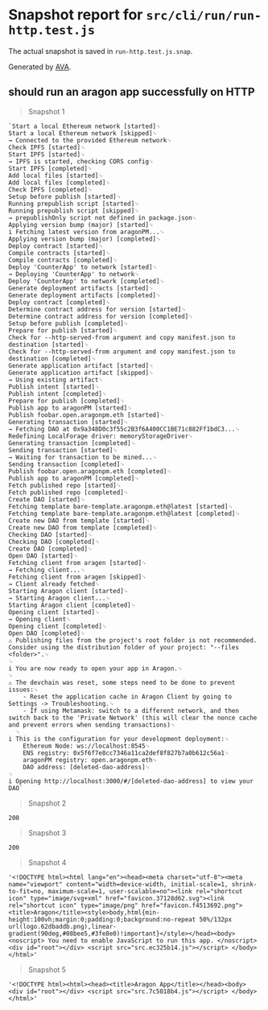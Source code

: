 # Snapshot report for `src/cli/run/run-http.test.js`

The actual snapshot is saved in `run-http.test.js.snap`.

Generated by [AVA](https://ava.li).

## should run an aragon app successfully on HTTP

> Snapshot 1

    `Start a local Ethereum network [started]␊
    Start a local Ethereum network [skipped]␊
    → Connected to the provided Ethereum network␊
    Check IPFS [started]␊
    Start IPFS [started]␊
    → IPFS is started, checking CORS config␊
    Start IPFS [completed]␊
    Add local files [started]␊
    Add local files [completed]␊
    Check IPFS [completed]␊
    Setup before publish [started]␊
    Running prepublish script [started]␊
    Running prepublish script [skipped]␊
    → prepublishOnly script not defined in package.json␊
    Applying version bump (major) [started]␊
    i Fetching latest version from aragonPM...␊
    Applying version bump (major) [completed]␊
    Deploy contract [started]␊
    Compile contracts [started]␊
    Compile contracts [completed]␊
    Deploy 'CounterApp' to network [started]␊
    → Deploying 'CounterApp' to network␊
    Deploy 'CounterApp' to network [completed]␊
    Generate deployment artifacts [started]␊
    Generate deployment artifacts [completed]␊
    Deploy contract [completed]␊
    Determine contract address for version [started]␊
    Determine contract address for version [completed]␊
    Setup before publish [completed]␊
    Prepare for publish [started]␊
    Check for --http-served-from argument and copy manifest.json to destination [started]␊
    Check for --http-served-from argument and copy manifest.json to destination [completed]␊
    Generate application artifact [started]␊
    Generate application artifact [skipped]␊
    → Using existing artifact␊
    Publish intent [started]␊
    Publish intent [completed]␊
    Prepare for publish [completed]␊
    Publish app to aragonPM [started]␊
    Publish foobar.open.aragonpm.eth [started]␊
    Generating transaction [started]␊
    → Fetching DAO at 0x9a348D0c3f55c2B3f6A400CC1BE71c882Ff1bdC3...␊
    Redefining LocalForage driver: memoryStorageDriver␊
    Generating transaction [completed]␊
    Sending transaction [started]␊
    → Waiting for transaction to be mined...␊
    Sending transaction [completed]␊
    Publish foobar.open.aragonpm.eth [completed]␊
    Publish app to aragonPM [completed]␊
    Fetch published repo [started]␊
    Fetch published repo [completed]␊
    Create DAO [started]␊
    Fetching template bare-template.aragonpm.eth@latest [started]␊
    Fetching template bare-template.aragonpm.eth@latest [completed]␊
    Create new DAO from template [started]␊
    Create new DAO from template [completed]␊
    Checking DAO [started]␊
    Checking DAO [completed]␊
    Create DAO [completed]␊
    Open DAO [started]␊
    Fetching client from aragen [started]␊
    → Fetching client...␊
    Fetching client from aragen [skipped]␊
    → Client already fetched␊
    Starting Aragon client [started]␊
    → Starting Aragon client...␊
    Starting Aragon client [completed]␊
    Opening client [started]␊
    → Opening client␊
    Opening client [completed]␊
    Open DAO [completed]␊
    ⚠ Publishing files from the project's root folder is not recommended. Consider using the distribution folder of your project: "--files <folder>".␊
    ␊
    i You are now ready to open your app in Aragon.␊
    ␊
    ⚠ The devchain was reset, some steps need to be done to prevent issues:␊
        - Reset the application cache in Aragon Client by going to Settings -> Troubleshooting.␊
        - If using Metamask: switch to a different network, and then switch back to the 'Private Network' (this will clear the nonce cache and prevent errors when sending transactions)␊
      ␊
    i This is the configuration for your development deployment:␊
        Ethereum Node: ws://localhost:8545␊
        ENS registry: 0x5f6f7e8cc7346a11ca2def8f827b7a0b612c56a1␊
        aragonPM registry: open.aragonpm.eth␊
        DAO address: [deleted-dao-address]␊
    ␊
    i Opening http://localhost:3000/#/[deleted-dao-address] to view your DAO`

> Snapshot 2

    200

> Snapshot 3

    200

> Snapshot 4

    '<!DOCTYPE html><html lang="en"><head><meta charset="utf-8"><meta name="viewport" content="width=device-width, initial-scale=1, shrink-to-fit=no, maximum-scale=1, user-scalable=no"><link rel="shortcut icon" type="image/svg+xml" href="favicon.37128d62.svg"><link rel="shortcut icon" type="image/png" href="favicon.f4513692.png"><title>Aragon</title><style>body,html{min-height:100vh;margin:0;padding:0;background:no-repeat 50%/132px url(logo.62dbaddb.png),linear-gradient(90deg,#08bee5,#3fe8e0)!important}</style></head><body> <noscript> You need to enable JavaScript to run this app. </noscript> <div id="root"></div> <script src="src.ec325b14.js"></script> </body></html>'

> Snapshot 5

    '<!DOCTYPE html><html><head><title>Aragon App</title></head><body> <div id="root"></div> <script src="src.7c5018b4.js"></script> </body></html>'
